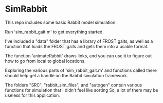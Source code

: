 # SimRabbit

This repo includes some basic Rabbit model simulation.

Run 'sim_rabbit_gait.m' to get everything started.

I've included a "data" folder that has a library of FROST gaits, 
as well as a function that loads the FROST gaits and gets them into a usable format.

The function 'animateRabbit' draws links, and you can use it to figure out how to go from local to global locations.

Exploring the various parts of 'sim_rabbit_gait.m' and functions called there should
help get a handle on the Rabbit simulation framework.

The folders "SRC", "rabbit_sim_files", and "autogen" contain various functions for simulation that I didn't feel like sorting
So, a lot of them may be useless for this application.
